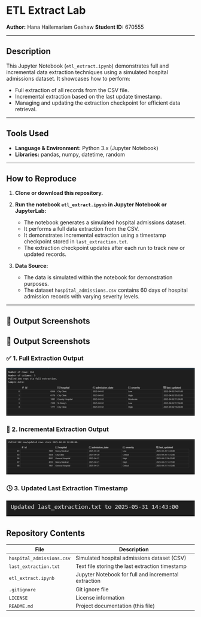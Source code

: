 # ETL Extract Lab

**Author:** Hana Hailemariam Gashaw
**Student ID:** 670555 

---

## Description

This Jupyter Notebook (`etl_extract.ipynb`) demonstrates full and incremental data extraction techniques using a simulated hospital admissions dataset. It showcases how to perform:

- Full extraction of all records from the CSV file.
- Incremental extraction based on the last update timestamp.
- Managing and updating the extraction checkpoint for efficient data retrieval.

---

## Tools Used

- **Language & Environment:** Python 3.x (Jupyter Notebook)  
- **Libraries:** pandas, numpy, datetime, random

---

## How to Reproduce

1. **Clone or download this repository.**

2. **Run the notebook `etl_extract.ipynb` in Jupyter Notebook or JupyterLab:**

   - The notebook generates a simulated hospital admissions dataset.
   - It performs a full data extraction from the CSV.
   - It demonstrates incremental extraction using a timestamp checkpoint stored in `last_extraction.txt`.
   - The extraction checkpoint updates after each run to track new or updated records.

3. **Data Source:**

   - The data is simulated within the notebook for demonstration purposes.
   - The dataset `hospital_admissions.csv` contains 60 days of hospital admission records with varying severity levels.

---

## 📸 Output Screenshots

## 📸 Output Screenshots

### ✅ 1. Full Extraction Output
![Full Extraction](Output_Screenshoots/Full_Extraction.jpg)

### 🔄 2. Incremental Extraction Output
![Incremental Extraction](Output_Screenshoots/Incremental_Extraction.jpg)

### 🕒 3. Updated Last Extraction Timestamp
![Updated Last Extraction](Output_Screenshoots/Updated_last_extraction.jpg)





## Repository Contents

| File                    | Description                                      |
|-------------------------|------------------------------------------------|
| `hospital_admissions.csv` | Simulated hospital admissions dataset (CSV)    |
| `last_extraction.txt`      | Text file storing the last extraction timestamp |
| `etl_extract.ipynb`        | Jupyter Notebook for full and incremental extraction |
| `.gitignore`               | Git ignore file                                  |
| `LICENSE`                  | License information                              |
| `README.md`                | Project documentation (this file)                |
